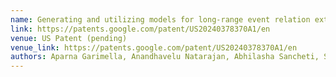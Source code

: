 ```yaml
---
name: Generating and utilizing models for long-range event relation extraction<sup>†</sup>
link: https://patents.google.com/patent/US20240378370A1/en
venue: US Patent (pending)
venue_link: https://patents.google.com/patent/US20240378370A1/en
authors: Aparna Garimella, Anandhavelu Natarajan, Abhilasha Sancheti, Sarthak Chauhan, Prateek Agarwal, <u>Harshit Varma</u>
---
```


